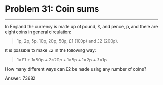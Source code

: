 # Problem 31: Coin sums
-----
In England the currency is made up of pound, £, and pence, p, and there are eight coins in general circulation:

>	1p, 2p, 5p, 10p, 20p, 50p, £1 (100p) and £2 (200p).

It is possible to make £2 in the following way:

>	1×£1 + 1×50p + 2×20p + 1×5p + 1×2p + 3×1p

How many different ways can £2 be made using any number of coins?


Answer: 73682

